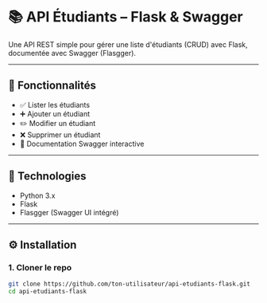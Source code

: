 # 📚 API Étudiants – Flask & Swagger

Une API REST simple pour gérer une liste d'étudiants (CRUD) avec Flask, documentée avec Swagger (Flasgger).

---

## 🚀 Fonctionnalités

- ✅ Lister les étudiants
- ➕ Ajouter un étudiant
- ✏️ Modifier un étudiant
- ❌ Supprimer un étudiant
- 🧾 Documentation Swagger interactive

---

## 🧱 Technologies

- Python 3.x
- Flask
- Flasgger (Swagger UI intégré)

---

## ⚙️ Installation

### 1. Cloner le repo

```bash
git clone https://github.com/ton-utilisateur/api-etudiants-flask.git
cd api-etudiants-flask
